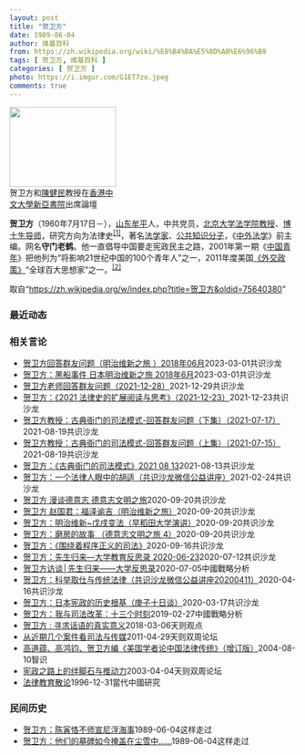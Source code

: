 ```yaml
---
layout: post
title: "贺卫方"
date: 1989-06-04
author: 维基百科
from: https://zh.wikipedia.org/wiki/%E8%B4%BA%E5%8D%AB%E6%96%B9
tags: [ 贺卫方, 维基百科 ]
categories: [ 贺卫方 ]
photo: https://i.imgur.com/G1ET7zo.jpeg
comments: true
---
```

<div class="mw-parser-output"><div class="thumb tright"><div class="thumbinner" style="width:189px;"><a href="/wiki/File:Hei_Weifang_with_Chan_Kin_Man_in_New_Asia_College,_CUHK.jpg" class="image"><img src="//upload.wikimedia.org/wikipedia/commons/thumb/c/c1/Hei_Weifang_with_Chan_Kin_Man_in_New_Asia_College%2C_CUHK.jpg/187px-Hei_Weifang_with_Chan_Kin_Man_in_New_Asia_College%2C_CUHK.jpg" decoding="async" width="187" height="140" class="thumbimage" srcset="//upload.wikimedia.org/wikipedia/commons/thumb/c/c1/Hei_Weifang_with_Chan_Kin_Man_in_New_Asia_College%2C_CUHK.jpg/281px-Hei_Weifang_with_Chan_Kin_Man_in_New_Asia_College%2C_CUHK.jpg 1.5x, //upload.wikimedia.org/wikipedia/commons/thumb/c/c1/Hei_Weifang_with_Chan_Kin_Man_in_New_Asia_College%2C_CUHK.jpg/374px-Hei_Weifang_with_Chan_Kin_Man_in_New_Asia_College%2C_CUHK.jpg 2x" data-file-width="2560" data-file-height="1920"></a>  <div class="thumbcaption"><div class="magnify"><a href="/wiki/File:Hei_Weifang_with_Chan_Kin_Man_in_New_Asia_College,_CUHK.jpg" class="internal" title="放大"></a></div>贺卫方和<a href="/wiki/%E9%99%B3%E5%81%A5%E6%B0%91" class="mw-disambig" title="陳健民">陳健民</a>教授在<a href="/wiki/%E9%A6%99%E6%B8%AF%E4%B8%AD%E6%96%87%E5%A4%A7%E5%AD%B8" title="香港中文大學">香港中文大學</a><a href="/wiki/%E6%96%B0%E4%BA%9E%E6%9B%B8%E9%99%A2" title="新亞書院">新亞書院</a>出席論壇</div></div></div>
<p><b>贺卫方</b>（1960年7月17日<span class="useeditintro" title="Template:BLP editintro">－</span>），<a href="/wiki/%E5%B1%B1%E4%B8%9C" class="mw-redirect" title="山东">山东</a><a href="/wiki/%E7%89%9F%E5%B9%B3" class="mw-redirect" title="牟平">牟平</a>人，中共党员，<a href="/wiki/%E5%8C%97%E4%BA%AC%E5%A4%A7%E5%AD%A6%E6%B3%95%E5%AD%A6%E9%99%A2" title="北京大学法学院">北京大学法学院</a><a href="/wiki/%E6%95%99%E6%8E%88" title="教授">教授</a>、<a href="/wiki/%E5%8D%9A%E5%A3%AB%E7%94%9F%E5%AF%BC%E5%B8%88" class="mw-redirect" title="博士生导师">博士生导师</a>，研究方向为法律史<sup id="cite_ref-:0_1-0" class="reference"><a href="#cite_note-:0-1">[1]</a></sup>，著名<a href="/wiki/%E6%B3%95%E5%AD%A6%E5%AE%B6" title="法学家">法学家</a>、<a href="/wiki/%E5%85%AC%E5%85%B1%E7%9F%A5%E8%AF%86%E5%88%86%E5%AD%90" title="公共知识分子">公共知识分子</a>，《<a href="/wiki/%E4%B8%AD%E5%A4%96%E6%B3%95%E5%AD%A6" title="中外法学">中外法学</a>》前主编。网名<b>守门老鹤</b>。他一直倡导中国要走宪政民主之路，2001年第一期《<a href="/wiki/%E4%B8%AD%E5%9B%BD%E9%9D%92%E5%B9%B4" title="中国青年">中国青年</a>》把他列为“将影响21世纪中国的100个青年人”之一，2011年度美国<a href="/wiki/%E5%A4%96%E4%BA%A4%E6%94%BF%E7%AD%96_(%E6%9D%82%E5%BF%97)" title="外交政策 (杂志)">《外交政策》</a>“全球百大思想家”之一。<sup id="cite_ref-2" class="reference"><a href="#cite_note-2">[2]</a></sup>
</p>
</div><!--esi <esi:include src="/esitest-fa8a495983347898/content" /> --><noscript><img src="//zh.wikipedia.org/wiki/Special:CentralAutoLogin/start?type=1x1" alt="" title="" width="1" height="1" style="border: none; position: absolute;"></noscript>
<div class="printfooter" data-nosnippet="">取自“<a dir="ltr" href="https://zh.wikipedia.org/w/index.php?title=贺卫方&amp;oldid=75640380">https://zh.wikipedia.org/w/index.php?title=贺卫方&amp;oldid=75640380</a>”</div><div id="recent-news"><h3>最近动态</h3><ul></ul></div><div id="open-opinion"><h3>相关言论</h3><ul><li><a href="https://nodebe4.github.io/opinion/2023-03-01/%E8%B4%BA%E5%8D%AB%E6%96%B9%E5%9B%9E%E7%AD%94%E7%BE%A4%E5%8F%8B%E9%97%AE%E9%A2%98-%E6%98%8E%E6%B2%BB%E7%BB%B4%E6%96%B0%E4%B9%8B%E6%97%85-2018%E5%B9%B406%E6%9C%88/" title="思享-共识">贺卫方回答群友问题（明治维新之旅 ）2018年06月</a><time>2023-03-01</time><a class="tag">共识沙龙</a></li>
<li><a href="https://nodebe4.github.io/opinion/2023-03-01/%E8%B4%BA%E5%8D%AB%E6%96%B9-%E9%BB%91%E8%88%B9%E4%BA%8B%E4%BB%B6-%E6%97%A5%E6%9C%AC%E6%98%8E%E6%B2%BB%E7%BB%B4%E6%96%B0%E4%B9%8B%E6%97%85-2018%E5%B9%B46%E6%9C%88/" title="思享-共识">贺卫方：黑船事件 日本明治维新之旅 2018年6月</a><time>2023-03-01</time><a class="tag">共识沙龙</a></li>
<li><a href="https://nodebe4.github.io/opinion/2021-12-29/%E8%B4%BA%E5%8D%AB%E6%96%B9%E8%80%81%E5%B8%88%E5%9B%9E%E7%AD%94%E7%BE%A4%E5%8F%8B%E9%97%AE%E9%A2%98-2021-12-28/" title="共识沙龙">贺卫方老师回答群友问题（2021-12-28）</a><time>2021-12-29</time><a class="tag">共识沙龙</a></li>
<li><a href="https://nodebe4.github.io/opinion/2021-12-23/%E8%B4%BA%E5%8D%AB%E6%96%B9-2021-%E6%B3%95%E5%BE%8B%E5%8F%B2%E7%9A%84%E6%89%A9%E5%B1%95%E9%98%85%E8%AF%BB%E4%B8%8E%E6%80%9D%E8%80%83-2021-12-23/" title="共识沙龙">贺卫方：《2021 法律史的扩展阅读与思考》（2021-12-23）</a><time>2021-12-23</time><a class="tag">共识沙龙</a></li>
<li><a href="https://nodebe4.github.io/opinion/2021-08-19/%E8%B4%BA%E5%8D%AB%E6%96%B9%E6%95%99%E6%8E%88-%E5%8F%A4%E5%85%B8%E8%A1%99%E9%97%A8%E7%9A%84%E5%8F%B8%E6%B3%95%E6%A8%A1%E5%BC%8F-%E5%9B%9E%E7%AD%94%E7%BE%A4%E5%8F%8B%E9%97%AE%E9%A2%98-%E4%B8%8B%E9%9B%86-2021-07-17/" title="共识沙龙">贺卫方教授：古典衙门的司法模式-回答群友问题（下集）（2021-07-17）</a><time>2021-08-19</time><a class="tag">共识沙龙</a></li>
<li><a href="https://nodebe4.github.io/opinion/2021-08-19/%E8%B4%BA%E5%8D%AB%E6%96%B9%E6%95%99%E6%8E%88-%E5%8F%A4%E5%85%B8%E8%A1%99%E9%97%A8%E7%9A%84%E5%8F%B8%E6%B3%95%E6%A8%A1%E5%BC%8F-%E5%9B%9E%E7%AD%94%E7%BE%A4%E5%8F%8B%E9%97%AE%E9%A2%98-%E4%B8%8A%E9%9B%86-2021-07-15/" title="共识沙龙">贺卫方教授：古典衙门的司法模式-回答群友问题（上集）（2021-07-15）</a><time>2021-08-19</time><a class="tag">共识沙龙</a></li>
<li><a href="https://nodebe4.github.io/opinion/2021-08-13/%E8%B4%BA%E5%8D%AB%E6%96%B9-%E5%8F%A4%E5%85%B8%E8%A1%99%E9%97%A8%E7%9A%84%E5%8F%B8%E6%B3%95%E6%A8%A1%E5%BC%8F-2021-08-13/" title="共识沙龙">贺卫方：《古典衙门的司法模式》2021 08 13</a><time>2021-08-13</time><a class="tag">共识沙龙</a></li>
<li><a href="https://nodebe4.github.io/opinion/2021-02-24/%E8%B4%BA%E5%8D%AB%E6%96%B9-%E4%B8%80%E4%B8%AA%E6%B3%95%E5%BE%8B%E4%BA%BA%E7%9C%BC%E4%B8%AD%E7%9A%84%E8%83%A1%E9%80%82-%E5%85%B1%E8%AF%86%E6%B2%99%E9%BE%99%E5%BE%AE%E4%BF%A1%E5%85%AC%E7%9B%8A%E8%AE%B2%E5%BA%A7/" title="共识沙龙">贺卫方：一个法律人眼中的胡适（共识沙龙微信公益讲座）</a><time>2021-02-24</time><a class="tag">共识沙龙</a></li>
<li><a href="https://nodebe4.github.io/opinion/2020-09-20/%E8%B4%BA%E5%8D%AB%E6%96%B9-%E6%BC%AB%E8%B0%88%E5%BE%B7%E6%84%8F%E5%BF%97-%E5%BE%B7%E6%84%8F%E5%BF%97%E6%96%87%E6%98%8E%E4%B9%8B%E6%97%85/" title="共识沙龙">贺卫方 漫谈德意志 德意志文明之旅</a><time>2020-09-20</time><a class="tag">共识沙龙</a></li>
<li><a href="https://nodebe4.github.io/opinion/2020-09-20/%E8%B4%BA%E5%8D%AB%E6%96%B9-%E8%B5%B5%E5%9B%BD%E5%90%9B-%E7%A6%8F%E6%B3%BD%E8%B0%95%E5%90%89-%E6%98%8E%E6%B2%BB%E7%BB%B4%E6%96%B0%E4%B9%8B%E6%97%85/" title="共识沙龙">贺卫方 赵国君：福泽谕吉（明治维新之旅）</a><time>2020-09-20</time><a class="tag">共识沙龙</a></li>
<li><a href="https://nodebe4.github.io/opinion/2020-09-20/%E8%B4%BA%E5%8D%AB%E6%96%B9-%E6%98%8E%E6%B2%BB%E7%BB%B4%E6%96%B0~%E6%88%8A%E6%88%8C%E5%8F%98%E6%B3%95-%E6%97%A9%E7%A8%BB%E7%94%B0%E5%A4%A7%E5%AD%A6%E6%BC%94%E8%AE%B2/" title="共识沙龙">贺卫方：明治维新~戊戌变法（早稻田大学演讲）</a><time>2020-09-20</time><a class="tag">共识沙龙</a></li>
<li><a href="https://nodebe4.github.io/opinion/2020-09-20/%E8%B4%BA%E5%8D%AB%E6%96%B9-%E7%A3%A8%E6%88%BF%E7%9A%84%E6%95%85%E4%BA%8B-%E5%BE%B7%E6%84%8F%E5%BF%97%E6%96%87%E6%98%8E%E4%B9%8B%E6%97%85-4/" title="共识沙龙">贺卫方：磨房的故事 （德意志文明之旅 4）</a><time>2020-09-20</time><a class="tag">共识沙龙</a></li>
<li><a href="https://nodebe4.github.io/opinion/2020-09-16/%E8%B4%BA%E5%8D%AB%E6%96%B9-%E5%9B%B4%E7%BB%95%E7%9D%80%E7%A8%8B%E5%BA%8F%E6%AD%A3%E4%B9%89%E7%9A%84%E5%8F%B8%E6%B3%95/" title="共识沙龙">贺卫方：《围绕着程序正义的司法》</a><time>2020-09-16</time><a class="tag">共识沙龙</a></li>
<li><a href="https://nodebe4.github.io/opinion/2020-07-12/%E8%B4%BA%E5%8D%AB%E6%96%B9-%E5%85%88%E7%94%9F%E5%BD%92%E6%9D%A5-%E5%A4%A7%E5%AD%A6%E6%95%99%E8%82%B2%E5%8F%8D%E6%80%9D%E5%BD%95-2020-06-23/" title="共识沙龙">贺卫方：先生归来—大学教育反思录  2020-06-23</a><time>2020-07-12</time><a class="tag">共识沙龙</a></li>
<li><a href="https://nodebe4.github.io/opinion/2020-07-05/%E8%B4%BA%E5%8D%AB%E6%96%B9%E8%AE%BF%E8%B0%88-%E5%85%88%E7%94%9F%E5%BD%92%E6%9D%A5-%E5%A4%A7%E5%AD%A6%E5%8F%8D%E6%80%9D%E5%BD%95/" title="">贺卫方访谈│先生归来——大学反思录</a><time>2020-07-05</time><a class="tag">中國戰略分析</a></li>
<li><a href="https://nodebe4.github.io/opinion/2020-04-16/%E8%B4%BA%E5%8D%AB%E6%96%B9-%E7%A7%91%E4%B8%BE%E5%8F%96%E4%BB%95%E4%B8%8E%E4%BC%A0%E7%BB%9F%E6%B3%95%E5%BE%8B-%E5%85%B1%E8%AF%86%E6%B2%99%E9%BE%99%E5%BE%AE%E4%BF%A1%E5%85%AC%E7%9B%8A%E8%AE%B2%E5%BA%A720200411/" title="共识沙龙">贺卫方：科举取仕与传统法律（共识沙龙微信公益讲座20200411）</a><time>2020-04-16</time><a class="tag">共识沙龙</a></li>
<li><a href="https://nodebe4.github.io/opinion/2020-03-17/%E8%B4%BA%E5%8D%AB%E6%96%B9-%E6%97%A5%E6%9C%AC%E5%AE%AA%E6%94%BF%E7%9A%84%E5%8E%86%E5%8F%B2%E6%A0%B9%E5%9F%BA-%E5%BA%9A%E5%AD%90%E5%8D%81%E6%97%A5%E8%B0%88/" title="共识沙龙">贺卫方：日本宪政的历史根基（庚子十日谈）</a><time>2020-03-17</time><a class="tag">共识沙龙</a></li>
<li><a href="https://nodebe4.github.io/opinion/2019-02-27/%E8%B4%BA%E5%8D%AB%E6%96%B9-%E6%88%91%E4%B8%8E%E5%8F%B8%E6%B3%95%E6%94%B9%E9%9D%A9-%E5%8D%81%E4%B8%89%E4%B8%AA%E6%97%B6%E5%88%BB/" title="贺卫方">贺卫方：我与司法改革：十三个时刻</a><time>2019-02-27</time><a class="tag">中國戰略分析</a></li>
<li><a href="https://nodebe4.github.io/opinion/2018-03-06/%E8%B4%BA%E5%8D%AB%E6%96%B9-%E5%AF%BB%E6%B1%82%E8%AF%9D%E8%AF%AD%E7%9A%84%E7%9C%9F%E5%AE%9E%E6%84%8F%E4%B9%89/" title="贺卫方">贺卫方 : 寻求话语的真实意义</a><time>2018-03-06</time><a class="tag">天则观点</a></li>
<li><a href="https://nodebe4.github.io/opinion/2011-04-29/%E4%BB%8E%E8%BF%91%E6%9C%9F%E5%87%A0%E4%B8%AA%E6%A1%88%E4%BB%B6%E7%9C%8B%E5%8F%B8%E6%B3%95%E4%B8%8E%E4%BC%A0%E5%AA%92/" title="贺卫方">从近期几个案件看司法与传媒</a><time>2011-04-29</time><a class="tag">天则双周论坛</a></li>
<li><a href="https://nodebe4.github.io/opinion/2004-08-10/%E9%AB%98%E9%81%93%E8%95%B4-%E9%AB%98%E9%B8%BF%E9%92%A7-%E8%B4%BA%E5%8D%AB%E6%96%B9%E7%BC%96-%E7%BE%8E%E5%9B%BD%E5%AD%A6%E8%80%85%E8%AE%BA%E4%B8%AD%E5%9B%BD%E6%B3%95%E5%BE%8B%E4%BC%A0%E7%BB%9F-%E5%A2%9E%E8%AE%A2%E7%89%88/" title="爱德布克">高道蕴、高鸿钧、贺卫方编《美国学者论中国法律传统》（增订版）</a><time>2004-08-10</time><a class="tag">智识</a></li>
<li><a href="https://nodebe4.github.io/opinion/2003-04-04/%E5%AE%AA%E6%94%BF%E4%B9%8B%E8%B7%AF%E4%B8%8A%E7%9A%84%E7%BB%8A%E8%84%9A%E7%9F%B3%E4%B8%8E%E6%8E%A8%E5%8A%A8%E5%8A%9B/" title="贺卫方">宪政之路上的绊脚石与推动力</a><time>2003-04-04</time><a class="tag">天则双周论坛</a></li>
<li><a href="https://nodebe4.github.io/opinion/1996-12-31/%E6%B3%95%E5%BE%8B%E6%95%99%E8%82%B2%E6%95%A3%E8%AE%BA/" title="贺卫方">法律教育散论</a><time>1996-12-31</time><a class="tag">當代中國研究</a></li>
</ul></div><div id="mjls-record"><h3>民间历史</h3><ul><li><a href="https://nodebe4.github.io/mjlsh/1989-06-04/%E8%B4%BA%E5%8D%AB%E6%96%B9-%E9%99%88%E5%AF%85%E6%81%AA%E4%B8%8D%E5%B8%88%E5%AE%A3%E5%B0%BC%E6%B5%AE%E6%B5%B7%E4%BA%8B/" title="贺卫方">贺卫方：陈寅恪不师宣尼浮海事</a><time>1989-06-04</time><a class="tag">这样走过</a></li>
<li><a href="https://nodebe4.github.io/mjlsh/1989-06-04/%E8%B4%BA%E5%8D%AB%E6%96%B9-%E4%BB%96%E4%BB%AC%E7%9A%84%E5%A2%93%E7%A2%91%E5%A6%82%E4%BB%8A%E6%8E%A9%E7%9B%96%E5%9C%A8%E5%B0%98%E9%9B%AA%E4%B8%AD/" title="贺卫方">贺卫方：他们的墓碑如今掩盖在尘雪中……</a><time>1989-06-04</time><a class="tag">这样走过</a></li>
</ul></div>